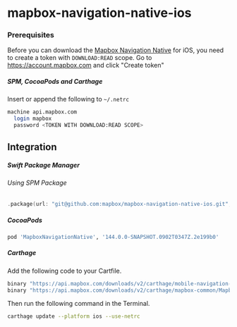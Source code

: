 # mapbox-navigation-native-ios

### Prerequisites

Before you can download the [Mapbox Navigation Native](https://github.com/mapbox/mapbox-navigation-native) for iOS, you need to create a token with `DOWNLOAD:READ` scope.
Go to https://account.mapbox.com and click "Create token"

##### SPM, CocoaPods and Carthage
Insert or append the following to `~/.netrc`

```bash
machine api.mapbox.com
  login mapbox
  password <TOKEN WITH DOWNLOAD:READ SCOPE>
```

## Integration

##### Swift Package Manager

###### Using SPM Package

```swift
.package(url: "git@github.com:mapbox/mapbox-navigation-native-ios.git", from: "144.0.0-SNAPSHOT.0902T0347Z.2e199b0"),
```

##### CocoaPods

```ruby
pod 'MapboxNavigationNative', '144.0.0-SNAPSHOT.0902T0347Z.2e199b0'
```

##### Carthage

Add the following code to your Cartfile.

```bash
binary "https://api.mapbox.com/downloads/v2/carthage/mobile-navigation-native/MapboxNavigationNative.json" == 144.0.0-SNAPSHOT.0902T0347Z.2e199b0
binary "https://api.mapbox.com/downloads/v2/carthage/mapbox-common/MapboxCommon-ios.json" == 24.0.0-beta.3
```

Then run the following command in the Terminal.
```bash
carthage update --platform ios --use-netrc
```
